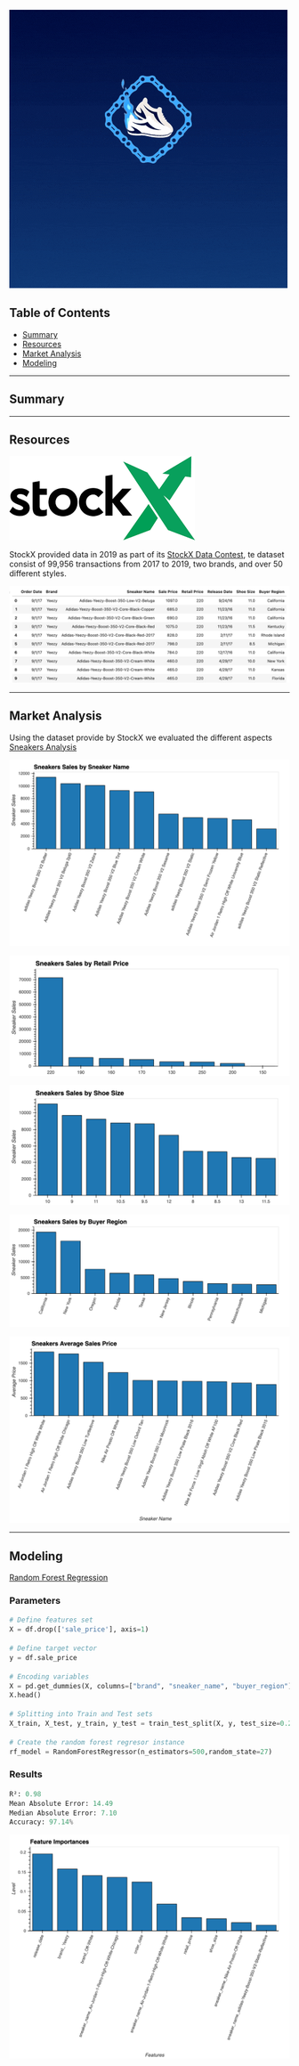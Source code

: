 ![Crypto Sneaks Logo](images/CryptoSneaks.gif)

## Table of Contents

* [Summary](#summary)
* [Resources](#resources)
* [Market Analysis](#market-analysis) 
* [Modeling](#modeling)
---
## Summary

---
## Resources
![Stockx_image](images/stockxlogo.png)

StockX provided data in 2019 as part of its [StockX Data Contest](https://stockx.com/news/the-2019-data-contest/), te dataset consist of 99,956 transactions from 2017 to 2019, two brands, and over 50 different styles. 

![data_source](MarketAnalysis/media/data_source.png)

---
## Market Analysis
Using the dataset provide by StockX we evaluated the different aspects 
[Sneakers Analysis](MarketAnalysis/notebooks/Sneakers_Data_Analysis.ipynb)

![by_name](MarketAnalysis/media/by_name.png)


![by_retail_price](MarketAnalysis/media/by_retail_price.png)


![by_shoe_size](MarketAnalysis/media/by_shoe_size.png)


![by_region](MarketAnalysis/media/by_region.png)


![avg_sale_price](MarketAnalysis/media/avg_sale_price.png)

---
## Modeling
[Random Forest Regression](MarketAnalysis/notebooks/Random_Forest_Regression.ipynb)

### Parameters
```python
# Define features set
X = df.drop(['sale_price'], axis=1)

# Define target vector
y = df.sale_price

# Encoding variables
X = pd.get_dummies(X, columns=["brand", "sneaker_name", "buyer_region"])
X.head()

# Splitting into Train and Test sets
X_train, X_test, y_train, y_test = train_test_split(X, y, test_size=0.2, random_state = 27)

# Create the random forest regresor instance
rf_model = RandomForestRegressor(n_estimators=500,random_state=27)
```

### Results
```python
R²: 0.98
Mean Absolute Error: 14.49
Median Absolute Error: 7.10
Accuracy: 97.14%
```
![feature_importances](MarketAnalysis/media/feature_importance.png)
